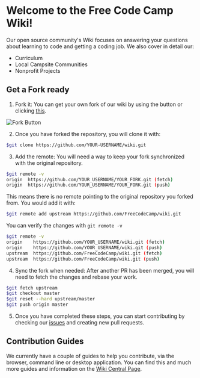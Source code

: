 # Welcome to the Free Code Camp Wiki!

Our open source community's Wiki focuses on answering your questions about learning to code and getting a coding job. We also cover in detail our:

- Curriculum
- Local Campsite Communities
- Nonprofit Projects

## Get a Fork ready

1. Fork it: You can get your own fork of our wiki by using the button or clicking [this](https://github.com/FreeCodeCamp/wiki/new/master?readme=1#fork-destination-box).

  ![Fork Button](https://help.github.com/assets/images/help/repository/fork_button.jpg)

2. Once you have forked the repository, you will clone it with:

  ```sh
  $git clone https://github.com/YOUR-USERNAME/wiki.git
  ```

3. Add the remote: You will need a way to keep your fork synchronized with the original repository.

  ```sh
  $git remote -v
  origin  https://github.com/YOUR_USERNAME/YOUR_FORK.git (fetch)
  origin  https://github.com/YOUR_USERNAME/YOUR_FORK.git (push)
  ```

  This means there is no remote pointing to the original repository you forked from. You would add it with:

  ```sh
  $git remote add upstream https://github.com/FreeCodeCamp/wiki.git
  ```

  You can verify the changes with `git remote -v`

  ```sh
  $git remote -v
  origin    https://github.com/YOUR_USERNAME/wiki.git (fetch)
  origin    https://github.com/YOUR_USERNAME/wiki.git (push)
  upstream  https://github.com/FreeCodeCamp/wiki.git (fetch)
  upstream  https://github.com/FreeCodeCamp/wiki.git (push)
  ```

4. Sync the fork when needed: After another PR has been merged, you will need to fetch the changes and rebase your work.

  ```sh
  $git fetch upstream
  $git checkout master
  $git reset --hard upstream/master
  $git push origin master
  ```

5. Once you have completed these steps, you can start contributing by checking our [issues](https://github.com/FreeCodeCamp/wiki/issues) and creating new pull requests.

## Contribution Guides

We currently have a couple of guides to help you contribute, via the browser, command line or desktop application. You can find this and much more guides and information on the [Wiki Central Page](https://github.com/FreeCodeCamp/FreeCodeCamp/wiki/Wiki).
